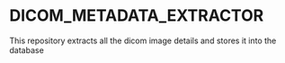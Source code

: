 # DICOM_METADATA_EXTRACTOR
This repository extracts all the dicom image details and stores it into the database
